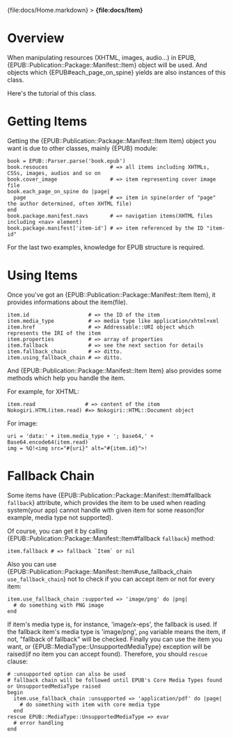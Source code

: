 {file:docs/Home.markdown} > **{file:docs/Item}**

Overview
========

When manipulating resources (XHTML, images, audio...) in EPUB, {EPUB::Publication::Package::Manifest::Item} object will be used.
And objects which {EPUB#each_page_on_spine} yields are also instances of this class.

Here's the tutorial of this class.

Getting Items
=============

Getting the {EPUB::Publication::Package::Manifest::Item Item} object you want is due to other classes, mainly {EPUB} module:

    book = EPUB::Parser.parse('book.epub')
    book.resouces                    # => all items including XHTMLs, CSSs, images, audios and so on
    book.cover_image                 # => item representing cover image file
    book.each_page_on_spine do |page|
      page                           # => item in spine(order of "page" the author determined, often XHTML file)
    end
    book.package.manifest.navs       # => navigation items(XHTML files including <nav> element)
    book.package.manifest['item-id'] # => item referenced by the ID "item-id"

For the last two examples, knowledge for EPUB structure is required.

Using Items
===========

Once you've got an {EPUB::Publication::Package::Manifest::Item Item}, it provides informations about the item(file).

    item.id                   # => the ID of the item
    item.media_type           # => media type like application/xhtml+xml
    item.href                 # => Addressable::URI object which represents the IRI of the item
    item.properties           # => array of properties
    item.fallback             # => see the next section for details
    item.fallback_chain       # => ditto.
    item.using_fallback_chain # => ditto.

And {EPUB::Publication::Package::Manifest::Item Item} also provides some methods which help you handle the item.

For example, for XHTML:

    item.read                # => content of the item
    Nokogiri.HTML(item.read) #=> Nokogiri::HTML::Document object

For image:

    uri = 'data:' + item.media_type + '; base64,' + Base64.encode64(item.read)
    img = %Q!<img src="#{uri}" alt="#{item.id}">!

Fallback Chain
==============

Some items have {EPUB::Publication::Package::Manifest::Item#fallback `fallback`} attribute, which provides the item to be used when reading system(your app) cannot handle with given item for some reason(for example, media type not supported).

Of course, you can get it by calling {EPUB::Publication::Package::Manifest::Item#fallback `fallback`} method:

    item.fallback # => fallback `Item` or nil

Also you can use {EPUB::Publication::Package::Manifest::Item#use_fallback_chain `use_fallback_chain`} not to check if you can accept item or not for every item:

    item.use_fallback_chain :supported => 'image/png' do |png|
      # do something with PNG image
    end

If item's media type is, for instance, 'image/x-eps', the fallback is used.
If the fallback item's media type is 'image/png', `png` variable means the item, if not, "fallback of fallback" will be checked.
Finally you can use the item you want, or {EPUB::MediaType::UnsupportedMediaType} exception will be raised(if no item you can accept found).
Therefore, you should `rescue` clause:

    # :unsupported option can also be used
    # fallback chain will be followed until EPUB's Core Media Types found or UnsupportedMediaType raised
    begin
      item.use_fallback_chain :unsupported => 'application/pdf' do |page|
        # do something with item with core media type
      end
    rescue EPUB::MediaType::UnsupportedMediaType => evar
      # error handling
    end
